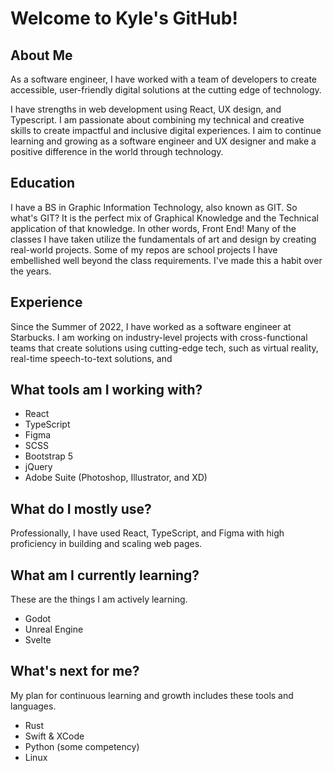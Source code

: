 # Welcome to Kyle's GitHub!

<!--
**kylecarmichael/kylecarmichael** is a ✨ _special_ ✨ repository because its `README.md` (this file) appears on your GitHub profile.

Here are some ideas to get you started:

- 🔭 I’m currently working on ...
- 🌱 I’m currently learning ...
- 👯 I’m looking to collaborate on ...
- 🤔 I’m looking for help with ...
- 💬 Ask me about ...
- 📫 How to reach me: ...
- 😄 Pronouns: ...
- ⚡ Fun fact: ...
-->

## About Me

As a software engineer, I have worked with a team of developers to create accessible, user-friendly digital solutions at the cutting edge of technology. 

I have strengths in web development using React, UX design, and Typescript. I am passionate about combining my technical and creative skills to create impactful and inclusive digital experiences. I aim to continue learning and growing as a software engineer and UX designer and make a positive difference in the world through technology.

## Education

I have a BS in Graphic Information Technology, also known as GIT.
So what's GIT? It is the perfect mix of Graphical Knowledge and the Technical application of that knowledge. In other words, Front End!
Many of the classes I have taken utilize the fundamentals of art and design by creating real-world projects.
Some of my repos are school projects I have embellished well beyond the class requirements. I've made this a habit over the years.

## Experience

Since the Summer of 2022, I have worked as a software engineer at Starbucks. I am working on industry-level projects with cross-functional teams that create solutions using cutting-edge tech, such as virtual reality, real-time speech-to-text solutions, and 

## What tools am I working with?

- React
- TypeScript
- Figma
- SCSS
- Bootstrap 5
- jQuery
- Adobe Suite (Photoshop, Illustrator, and XD)

## What do I mostly use?

Professionally, I have used React, TypeScript, and Figma with high proficiency in building and scaling web pages.

## What am I currently learning?

These are the things I am actively learning. 

- Godot
- Unreal Engine
- Svelte

## What's next for me?

My plan for continuous learning and growth includes these tools and languages.

- Rust
- Swift & XCode
- Python (some competency)
- Linux 


